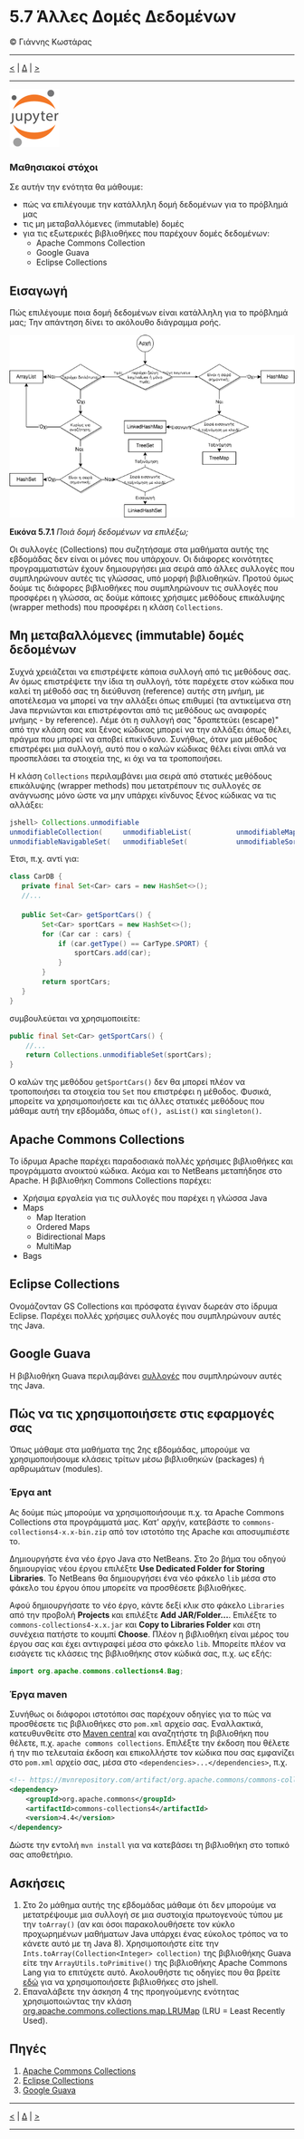 # 5.7 Άλλες Δομές Δεδομένων
© Γιάννης Κωστάρας

---

[<](../5.6-Maps/README.md) | [Δ](../../README.md) | [>](../5.8-Exercise/README.md)
 
---

[![](../../../assets/jupyter_logo.svg)](5.7-OtherCollections.ipynb) 

### Μαθησιακοί στόχοι
Σε αυτήν την ενότητα θα μάθουμε:

* πώς να επιλέγουμε την κατάλληλη δομή δεδομένων για το πρόβλημά μας
* τις μη μεταβαλλόμενες (immutable) δομές
* για τις εξωτερικές βιβλιοθήκες που παρέχουν δομές δεδομένων:
  * Apache Commons Collection
  * Google Guava
  * Eclipse Collections
  
## Εισαγωγή
Πώς επιλέγουμε ποια δομή δεδομένων είναι κατάλληλη για το πρόβλημά μας; Την απάντηση δίνει το ακόλουθο διάγραμμα ροής.

![](assets/Fig1.png)

**Εικόνα 5.7.1** _Ποιά δομή δεδομένων να επιλέξω;_

Οι συλλογές (Collections) που συζητήσαμε στα μαθήματα αυτής της εβδομάδας δεν είναι οι μόνες που υπάρχουν. Οι διάφορες κοινότητες προγραμματιστών έχουν δημιουργήσει μια σειρά από άλλες συλλογές που συμπληρώνουν αυτές τις γλώσσας, υπό μορφή βιβλιοθηκών. Προτού όμως δούμε τις διάφορες βιβλιοθήκες που συμπληρώνουν τις συλλογές που προσφέρει η γλώσσα, ας δούμε κάποιες χρήσιμες μεθόδους επικάλυψης (wrapper methods) που προσφέρει η κλάση ```Collections```.

## Μη μεταβαλλόμενες (immutable) δομές δεδομένων
Συχνά χρειάζεται να επιστρέψετε κάποια συλλογή από τις μεθόδους σας. Αν όμως επιστρέψετε την ίδια τη συλλογή, τότε παρέχετε στον κώδικα που καλεί τη μέθοδό σας τη διεύθυνση (reference) αυτής στη μνήμη, με αποτέλεσμα να μπορεί να την αλλάξει όπως επιθυμεί (τα αντικείμενα στη Java περνιώνται και επιστρέφονται από τις μεθόδους ως αναφορές μνήμης - by reference). Λέμε ότι η συλλογή σας "δραπετεύει (escape)" από την κλάση σας και ξένος κώδικας μπορεί να την αλλάξει όπως θέλει, πράγμα που μπορεί να αποβεί επικίνδυνο. Συνήθως, όταν μια μέθοδος επιστρέφει μια συλλογή, αυτό που ο καλών κώδικας θέλει είναι απλά να προσπελάσει τα στοιχεία της, κι όχι να τα τροποποιήσει. 

Η κλάση ```Collections``` περιλαμβάνει μια σειρά από στατικές μεθόδους επικάλυψης (wrapper methods) που μετατρέπουν τις συλλογές σε ανάγνωσης μόνο ώστε να μην υπάρχει κίνδυνος ξένος κώδικας να τις αλλάξει:

```java
jshell> Collections.unmodifiable
unmodifiableCollection(     unmodifiableList(           unmodifiableMap(            unmodifiableNavigableMap(   
unmodifiableNavigableSet(   unmodifiableSet(            unmodifiableSortedMap(      unmodifiableSortedSet(    
``` 

Έτσι, π.χ. αντί για:

```java
class CarDB {
   private final Set<Car> cars = new HashSet<>();
   //...

   public Set<Car> getSportCars() {
   		Set<Car> sportCars = new HashSet<>();
		for (Car car : cars) {
			if (car.getType() == CarType.SPORT) {
				sportCars.add(car);
			}
		}
   	 	return sportCars;
   }
}
```
συμβουλεύεται να χρησιμοποιείτε:

```java
public final Set<Car> getSportCars() {
	//...
	return Collections.unmodifiableSet(sportCars);
}
```
Ο καλών της μεθόδου ```getSportCars()``` δεν θα μπορεί πλέον να τροποποιήσει τα στοιχεία του ```Set``` που επιστρέφει η μέθοδος. Φυσικά, μπορείτε να χρησιμοποιήσετε και τις άλλες στατικές μεθόδους που μάθαμε αυτή την εβδομάδα, όπως ```of(), asList()``` και ```singleton()```.

## Apache Commons Collections
Το ίδρυμα Apache παρέχει παραδοσιακά πολλές χρήσιμες βιβλιοθήκες και προγράμματα ανοικτού κώδικα. Ακόμα και το NetBeans μεταπήδησε στο Apache. Η βιβλιοθήκη Commons Collections παρέχει:

* Χρήσιμα εργαλεία για τις συλλογές που παρέχει η γλώσσα Java
* Maps
   * Map Iteration
   * Ordered Maps
   * Bidirectional Maps
   * MultiMap
* Bags 

## Eclipse Collections
Ονομάζονταν GS Collections και πρόσφατα έγιναν δωρεάν στο ίδρυμα Eclipse. Παρέχει πολλές χρήσιμες συλλογές που συμπληρώνουν αυτές της Java.

## Google Guava
Η βιβλιοθήκη Guava περιλαμβάνει [συλλογές](https://github.com/google/guava/wiki/CollectionUtilitiesExplained) που συμπληρώνουν αυτές της Java.

## Πώς να τις χρησιμοποιήσετε στις εφαρμογές σας
Όπως μάθαμε στα μαθήματα της 2ης εβδομάδας, μπορούμε να χρησιμοποιήσουμε κλάσεις τρίτων μέσω βιβλιοθηκών (packages) ή αρθρωμάτων (modules).

### Έργα ant
Ας δούμε πώς μπορούμε να χρησιμοποιήσουμε π.χ. τα Apache Commons Collections στα προγράμματά μας. Κατ' αρχήν, κατεβάστε το ```commons-collections4-x.x-bin.zip``` από τον ιστοτόπο της Apache και αποσυμπιέστε το.

Δημιουργήστε ένα νέο έργο Java στο NetBeans. Στο 2ο βήμα του οδηγού δημιουργίας νέου έργου επιλέξτε **Use Dedicated Folder for Storing Libraries**. Το NetBeans θα δημιουργήσει ένα νέο φάκελο ```lib``` μέσα στο φάκελο του έργου όπου μπορείτε να προσθέσετε βιβλιοθήκες. 

Αφού δημιουργήσατε το νέο έργο, κάντε δεξί κλικ στο φάκελο ```Libraries``` από την προβολή **Projects** και επιλέξτε **Add JAR/Folder...**. Επιλέξτε το ```commons-collections4-x.x.jar``` και **Copy to Libraries Folder** και στη συνέχεια πατήστε το κουμπί **Choose**. Πλέον η βιβλιοθήκη είναι μέρος του έργου σας και έχει αντιγραφεί μέσα στο φάκελο ```lib```. Μπορείτε πλέον να εισάγετε τις κλάσεις της βιβλιοθήκης στον κώδικά σας, π.χ. ως εξής:
```java
import org.apache.commons.collections4.Bag;
```

### Έργα maven
Συνήθως οι διάφοροι ιστοτόποι σας παρέχουν οδηγίες για το πώς να προσθέσετε τις βιβλιοθήκες στο ```pom.xml``` αρχείο σας. Εναλλακτικά, κατευθυνθείτε στο [Maven central](https://mvnrepository.com/) και αναζητήστε τη βιβλιοθήκη που θέλετε, π.χ. ```apache commons collections```. Επιλέξτε την έκδοση που θέλετε ή την πιο τελευταία έκδοση και επικολλήστε τον κώδικα που σας εμφανίζει στο ```pom.xml``` αρχείο σας, μέσα στο ```<dependencies>...</dependencies>```, π.χ.

```xml
<!-- https://mvnrepository.com/artifact/org.apache.commons/commons-collections4 -->
<dependency>
    <groupId>org.apache.commons</groupId>
    <artifactId>commons-collections4</artifactId>
    <version>4.4</version>
</dependency>
```
Δώστε την εντολή ```mvn install``` για να κατεβάσει τη βιβλιοθήκη στο τοπικό σας αποθετήριο.

## Ασκήσεις
1. Στο 2ο μάθημα αυτής της εβδομάδας μάθαμε ότι δεν μπορούμε να μετατρέψουμε μια συλλογή σε μια συστοιχία πρωτογενούς τύπου με την ```toArray()``` (αν και όσοι παρακολουθήσετε τον κύκλο προχωρημένων μαθήματων Java υπάρχει ένας εύκολος τρόπος να το κάνετε αυτό με τη Java 8). Χρησιμοποιήστε είτε την ```Ints.toArray(Collection<Integer> collection)``` της βιβλιοθήκης Guava είτε την ```ArrayUtils.toPrimitive()``` της βιβλιοθήκης Apache Commons Lang για το επιτύχετε αυτό. 
	Ακολουθήστε τις οδηγίες που θα βρείτε [εδώ](https://stackoverflow.com/questions/43111018/how-to-import-external-libraries-in-jshell-java-9) για να χρησιμοποιήσετε βιβλιοθήκες στο jshell.
2. Επαναλάβετε την άσκηση 4 της προηγούμενης ενότητας χρησιμοποιώντας την κλάση [org.apache.commons.collections.map.LRUMap](https://commons.apache.org/proper/commons-collections/apidocs/org/apache/commons/collections4/map/LRUMap.html) (LRU = Least Recently Used). 

## Πηγές
1. [Apache Commons Collections](http://commons.apache.org/proper/commons-collections/)
1. [Eclipse Collections](https://www.eclipse.org/collections/)
1. [Google Guava](https://github.com/google/guava)

---

[<](../5.6-Maps/README.md) | [Δ](../../README.md) | [>](../5.8-Exercise/README.md)

---